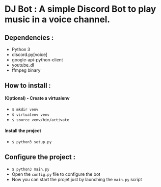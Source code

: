 # DJ Bot : A simple Discord Bot to play music in a voice channel.

## Dependencies :

* Python 3
* discord.py[voice]
* google-api-python-client
* youtube_dl
* ffmpeg binary

## How to install :

#### (Optional) - Create a virtualenv

* ```$ mkdir venv```
* ```$ virtualenv venv```
* ```$ source venv/bin/activate```

#### Install the project

* ```$ python3 setup.py```

## Configure the project :

* ```$ python3 main.py```
* Open the ```config.py``` file to configure the bot
* Now you can start the projet just by launching the ```main.py``` script
